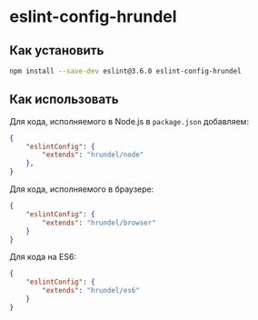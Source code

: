 # eslint-config-hrundel

## Как установить

```bash
npm install --save-dev eslint@3.6.0 eslint-config-hrundel
```

## Как использовать

Для кода, исполняемого в Node.js в `package.json` добавляем:

```json
{
	"eslintConfig": {
		"extends": "hrundel/node"
	},
}
```

Для кода, исполняемого в браузере:

```json
{
	"eslintConfig": {
		"extends": "hrundel/browser"
	}
}
```

Для кода на ES6:

```json
{
	"eslintConfig": {
		"extends": "hrundel/es6"
	}
}
```
